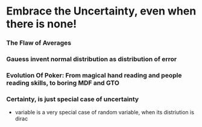 # Embrace the Uncertainty, even when there is none!
### The Flaw of Averages
### Gauess invent normal distribution as distribution of error
### Evolution Of Poker: From magical hand reading and people reading skills, to boring MDF and GTO

### Certainty, is just special case of uncertainty
- variable is a very special case of random variable, when its distriution is dirac
